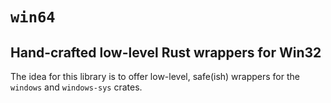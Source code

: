 # `win64`

## Hand-crafted low-level Rust wrappers for Win32

The idea for this library is to offer low-level, safe(ish) wrappers for the `windows` and `windows-sys` crates.
